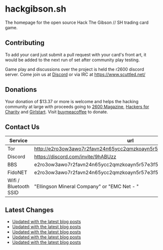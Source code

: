 # hackgibson.sh
The homepage for the open source Hack The Gibson // SH trading card game.


## Contributing

To add your card just submit a pull request with your card's front art, it would be added to the next run of set after community play testing.

Game play and discussions over the project is held the r2600 discord server. Come join us at [Discord](https://discord.com/invite/9hABUzz) or via IRC at https://www.scuttled.net/


## Donations

Your donation of $13.37 or more is welcome and helps the hacking community at large with proceeds going to [2600 Magazine](https://2600.com/), [Hackers for Charity](https://hackersforcharity.org) and [Girlstart](https://girlstart.org).  Visit [buymeacoffee](https://www.buymeacoffee.com/hackgibson.sh) to donate.


## Contact Us

Service | url
-|-
Tor | http://e2ro3ow3awo7r2favn24n65ycc2qmzkoayn5r57e3f56nvjwdcgg32ad.onion
Discord | https://discord.com/invite/9hABUzz
BBS | e2ro3ow3awo7r2favn24n65ycc2qmzkoayn5r57e3f56nvjwdcgg32ad.onion:23
FidoNET | e2ro3ow3awo7r2favn24n65ycc2qmzkoayn5r57e3f56nvjwdcgg32ad.onion:24554
Wifi / Bluetooth SSID | "Ellingson Mineral Company" or "EMC Net - <fidonet address>"

## Latest Changes
<!-- BLOG-POST-LIST:START -->
- [Updated with the latest blog posts](https://github.com/DFW2600/hackgibson.sh/commit/61a15c37955001bbeb10a5c158d9eb12cf6341dd)
- [Updated with the latest blog posts](https://github.com/DFW2600/hackgibson.sh/commit/257ab15cacee6840430feb5715d77680c32636ad)
- [Updated with the latest blog posts](https://github.com/DFW2600/hackgibson.sh/commit/9e6d4e9a0b5eceae197f1da6fe6936d5ffc086d8)
- [Updated with the latest blog posts](https://github.com/DFW2600/hackgibson.sh/commit/a39e0410d94915b00fd71a88dfde2b4d66ded6e6)
- [Updated with the latest blog posts](https://github.com/DFW2600/hackgibson.sh/commit/3e391d92f960322af0b02b816a9671a6022779db)
<!-- BLOG-POST-LIST:END -->
